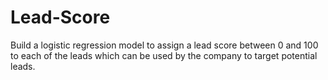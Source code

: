 # Lead-Score
Build a logistic regression model to assign a lead score between 0 and 100 to each of the leads which can be used by the company to target potential leads.
